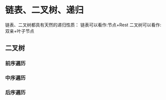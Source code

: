 # 链表、二叉树、递归

链表、二叉树都具有天然的递归性质：
链表可以看作:节点+Rest
二叉树可以看作: 双亲+叶子节点

## 二叉树

### 前序遍历

### 中序遍历


### 后序遍历
